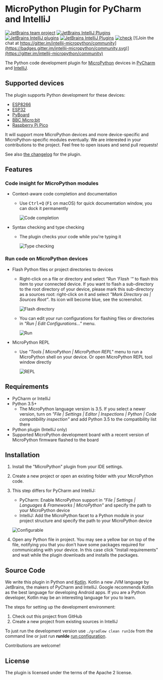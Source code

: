 # MicroPython Plugin for PyCharm and IntelliJ

[![JetBrains team project](http://jb.gg/badges/team.svg)](https://confluence.jetbrains.com/display/ALL/JetBrains+on+GitHub)
[![JetBrains IntelliJ Plugins](https://img.shields.io/jetbrains/plugin/v/9777-micropython)](https://plugins.jetbrains.com/plugin/9777-micropython)
[![JetBrains IntelliJ plugins](https://img.shields.io/jetbrains/plugin/d/9777-micropython)](https://plugins.jetbrains.com/plugin/9777-micropython)
[![JetBrains IntelliJ Plugins](https://img.shields.io/jetbrains/plugin/r/rating/9777-micropython)](https://plugins.jetbrains.com/plugin/9777-micropython)
[![check](https://github.com/JetBrains/intellij-micropython/actions/workflows/check.yml/badge.svg?branch=master)](https://github.com/JetBrains/intellij-micropython/actions/workflows/check.yml)
[![Join the chat at https://gitter.im/intellij-micropython/community](https://badges.gitter.im/intellij-micropython/community.svg)](https://gitter.im/intellij-micropython/community)

The Python code development plugin for [MicroPython](http://micropython.org/) devices in
[PyCharm](https://www.jetbrains.com/pycharm/) and [IntelliJ](https://www.jetbrains.com/idea/).


## Supported devices

The plugin supports Python development for these devices:

* [ESP8266](https://github.com/JetBrains/intellij-micropython/wiki/ESP8266)
* [ESP32](https://github.com/JetBrains/intellij-micropython/wiki/ESP32)
* [PyBoard](https://github.com/JetBrains/intellij-micropython/wiki/Pyboard)
* [BBC Micro:bit](https://github.com/JetBrains/intellij-micropython/wiki/BBC-Micro%3Abit)
* [Raspberry Pi Pico](https://www.raspberrypi.org/products/raspberry-pi-pico/)

It will support more MicroPython devices and more device-specific and MicroPython-specific modules eventually. We are
interested in your contributions to the project. Feel free to open issues and send pull requests!

See also [the changelog](CHANGES.md) for the plugin.

## Features


### Code insight for MicroPython modules

* Context-aware code completion and documentation
    * Use <kbd>Ctrl+Q</kbd> (<kbd>F1</kbd> on macOS) for quick documentation window, you can dock it permanently

      ![Code completion](media/code-completion.png)

* Syntax checking and type checking
    * The plugin checks your code while you're typing it

      ![Type checking](media/type-checking.png)


### Run code on MicroPython devices

* Flash Python files or project directories to devices
    * Right-click on a file or directory and select <em>"Run 'Flash <your-file-name>'"</em> to flash this item to your
      connected device. If you want to flash a sub-directory to the root directory of your device, please mark this
      sub-directory as a sources root: right-click on it and select <em>"Mark Directory as | Sources Root"</em>. Its
      icon will become blue, see the screenshot.

      ![Flash directory](media/flash-directory.png)

    * You can edit your run configurations for flashing files or directories in <em>"Run | Edit Configurations..."</em>
      menu.

      ![Run](media/run.png)

* MicroPython REPL
    * Use <em>"Tools | MicroPython | MicroPython REPL"</em> menu to run a MicroPython shell on your device. Or open 
  MicroPython REPL tool window directly

      ![REPL](media/repl_toolwindow.png)


## Requirements

* PyCharm or IntelliJ
* Python 3.5+
    * The MicroPython language version is 3.5. If you select a newer version, turn on <em>"File | Settings | Editor |
      Inspections | Python | Code compatibility inspection"</em> and add Python 3.5 to the compatibility list there
* Python plugin (IntelliJ only)
* Supported MicroPython development board with a recent version of MicroPython firmware flashed to the board


## Installation

1. Install the "MicroPython" plugin from your IDE settings.

2. Create a new project or open an existing folder with your MicroPython code.

3. This step differs for PyCharm and IntelliJ:
    * PyCharm: Enable MicroPython support in <em>"File | Settings | Languages & Frameworks | MicroPython"</em> and
      specify the path to your MicroPython device
    * IntelliJ: Add the MicroPython facet to a Python module in your project structure and specify the path to your
      MicroPython device

    ![Configurable](media/configurable.png)

4. Open any Python file in project. You may see a yellow bar on top of the file, notifying you that you don't
   have some packages required for communicating with your device. In this case click "Install requirements" and wait
   while the plugin downloads and installs the packages.


## Source Code

We write this plugin in Python and [Kotlin](https://kotlinlang.org/). Kotlin a new JVM language by JetBrains, the
makers of PyCharm and IntelliJ. Google recommends Kotlin as the best language for developing Android apps. If you are a
Python developer, Kotlin may be an interesting language for you to learn.

The steps for setting up the development environment:

1. Check out this project from GitHub
2. Create a new project from existing sources in IntelliJ

To just run the development version use `./gradlew clean runIde` from the command line
or just run **runIde** [run configuration](https://www.jetbrains.com/help/idea/run-debug-configuration.html).

Contributions are welcome!


## License

The plugin is licensed under the terms of the Apache 2 license.

